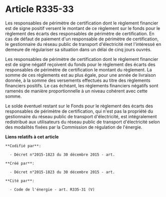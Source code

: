 # Article R335-33

Les responsables de périmètre de certification dont le règlement financier est de signe positif versent le montant de ce
règlement sur le fonds pour le règlement des écarts des responsables de périmètre de certification. En cas de défaut de
paiement d'un responsable de périmètre de certification, le gestionnaire du réseau public de transport d'électricité met
l'intéressé en demeure de régulariser sa situation dans un délai de cinq jours ouvrés.

Les responsables de périmètre de certification dont le règlement financier est de signe négatif reçoivent du fonds pour le
règlement des écarts des responsables de périmètre de certification le montant du règlement. La somme de ces règlements est
au plus égale, pour une année de livraison donnée, à la somme des versements effectués au titre des règlements financiers
positifs. Le cas échéant, les règlements financiers négatifs sont ramenés de manière proportionnelle à un niveau cohérent
avec cette somme.

Le solde éventuel restant sur le Fonds pour le règlement des écarts des responsables de périmètre de certification, qui n'est
pas la propriété du gestionnaire du réseau public de transport d'électricité, est intégralement redistribué aux utilisateurs
du réseau public de transport d'électricité selon des modalités fixées par la Commission de régulation de l'énergie.

**Liens relatifs à cet article**

	**Codifié par**:

	  - Décret n°2015-1823 du 30 décembre 2015 - art.

	**Créé par**:

	  - Décret n°2015-1823 du 30 décembre 2015 - art.

	**Cité par**:

	  - Code de l'énergie - art. R335-31 (V)
